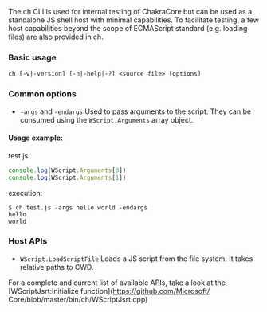 The ch CLI is used for internal testing of ChakraCore but can be used as a standalone JS shell host with minimal capabilities.
To facilitate testing, a few host capabilities beyond the scope of ECMAScript standard (e.g. loading files) are also provided in ch.


### Basic usage

```
ch [-v|-version] [-h|-help|-?] <source file> [options]
```

### Common options

* `-args` and `-endargs` Used to pass arguments to the script. They can be consumed using the `WScript.Arguments` array object.

#### Usage example:
test.js:
```js
console.log(WScript.Arguments[0])
console.log(WScript.Arguments[1])
```
execution:
```
$ ch test.js -args hello world -endargs
hello
world
```

### Host APIs

* `WScript.LoadScriptFile` Loads a JS script from the file system. It takes relative paths to CWD.

For a complete and current list of available APIs, take a look at the [WScriptJsrt:Initialize function](https://github.com/Microsoft/
Core/blob/master/bin/ch/WScriptJsrt.cpp)
